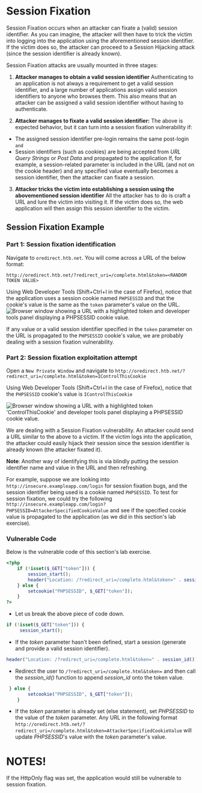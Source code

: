 # Session Fixation
Session Fixation occurs when an attacker can fixate a (valid) session identifier. As you can imagine, the attacker will then have to trick the victim into logging into the application using the aforementioned session identifier. If the victim does so, the attacker can proceed to a Session Hijacking attack (since the session identifier is already known).

Session Fixation attacks are usually mounted in three stages:
1. **Attacker manages to obtain a valid session identifier**
 Authenticating to an application is not always a requirement to get a valid session identifier, and a large number of applications assign valid session identifiers to anyone who browses them. This also means that an attacker can be assigned a valid session identifier without having to authenticate.

2. **Attacker manages to fixate a valid session identifier:**
The above is expected behavior, but it can turn into a session fixation vulnerability if:
- The assigned session identifier pre-login remains the same post-login `and`
- Session identifiers (such as cookies) are being accepted from _URL Query Strings_ or _Post Data_ and propagated to the application
If, for example, a session-related parameter is included in the URL (and not on the cookie header) and any specified value eventually becomes a session identifier, then the attacker can fixate a session.

3. **Attacker tricks the victim into establishing a session using the abovementioned session identifier**
All the attacker has to do is craft a URL and lure the victim into visiting it. If the victim does so, the web application will then assign this session identifier to the victim.
## Session Fixation Example
### Part 1: Session fixation identification
Navigate to `oredirect.htb.net`. You will come across a URL of the below format:

`http://oredirect.htb.net/?redirect_uri=/complete.html&token=<RANDOM TOKEN VALUE>`

Using Web Developer Tools (Shift+Ctrl+I in the case of Firefox), notice that the application uses a session cookie named `PHPSESSID` and that the cookie's value is the same as the `token` parameter's value on the URL.
![Browser window showing a URL with a highlighted token and developer tools panel displaying a PHPSESSID cookie value.](https://academy.hackthebox.com/storage/modules/153/18.png)

If any value or a valid session identifier specified in the `token` parameter on the URL is propagated to the `PHPSESSID` cookie's value, we are probably dealing with a session fixation vulnerability.
### Part 2: Session fixation exploitation attempt
Open a `New Private Window` and navigate to `http://oredirect.htb.net/?redirect_uri=/complete.html&token=IControlThisCookie`

Using Web Developer Tools (Shift+Ctrl+I in the case of Firefox), notice that the `PHPSESSID` cookie's value is `IControlThisCookie`

![Browser window showing a URL with a highlighted token 'ControlThisCookie' and developer tools panel displaying a PHPSESSID cookie value.](https://academy.hackthebox.com/storage/modules/153/19.png)

We are dealing with a Session Fixation vulnerability. An attacker could send a URL similar to the above to a victim. If the victim logs into the application, the attacker could easily hijack their session since the session identifier is already known (the attacker fixated it).

**Note**: Another way of identifying this is via blindly putting the session identifier name and value in the URL and then refreshing.

For example, suppose we are looking into `http://insecure.exampleapp.com/login` for session fixation bugs, and the session identifier being used is a cookie named `PHPSESSID`. To test for session fixation, we could try the following `http://insecure.exampleapp.com/login?PHPSESSID=AttackerSpecifiedCookieValue` and see if the specified cookie value is propagated to the application (as we did in this section's lab exercise).
### Vulnerable Code
Below is the vulnerable code of this section's lab exercise.
```php
<?php
    if (!isset($_GET["token"])) {
        session_start();
        header("Location: /?redirect_uri=/complete.html&token=" . session_id());
    } else {
        setcookie("PHPSESSID", $_GET["token"]);
    }
?>
```
- Let us break the above piece of code down.

```php
if (!isset($_GET["token"])) {
     session_start();
```
- If the _token_ parameter hasn't been defined, start a session (generate and provide a valid session identifier).

```php
header("Location: /?redirect_uri=/complete.html&token=" . session_id());
```
- Redirect the user to `/?redirect_uri=/complete.html&token=` and then call the _session_id()_ function to append _session_id_ onto the token value.

```php
 } else {
        setcookie("PHPSESSID", $_GET["token"]);
    }
```
- If the _token_ parameter is already set (else statement), set _PHPSESSID_ to the value of the _token_ parameter. Any URL in the following format `http://oredirect.htb.net/?redirect_uri=/complete.html&token=AttackerSpecifiedCookieValue` will update _PHPSESSID_'s value with the _token_ parameter's value.
# NOTES!
If the HttpOnly flag was set, the application would still be vulnerable to session fixation.